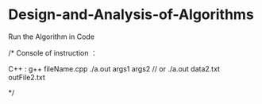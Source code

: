 # Design-and-Analysis-of-Algorithms
Run the Algorithm in Code



/*
Console of instruction ：

C++ :
  g++ fileName.cpp
  ./a.out args1 args2
  // or ./a.out data2.txt outFile2.txt 
  
*/
